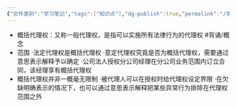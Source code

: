 ```yaml
---
{"文件类别":"学习笔记","tags":["知识点"],"dg-publish":true,"permalink":"/学习笔记/知识点cheese/概括代理权/","dgPassFrontmatter":true}
---
```


- 概括代理权：又称一般代理权，是指可以实施所有法律行为的代理权 #背诵/概念 
- 范围
·法定代理权是概括代理权
·意定代理权究竟是否为概括代理权，需要通过意思表示解释予以确定
·公司法人授权分公司经理在分公司业务范围内订立合同，该经理享有概括代理权
- 概括代理权并非一概毫无限制
·被代理人可以在授权时给代理权设定界限
·在欠缺明确表示的情况下，也可以通过意思表示解释把某些异常行为排除在代理权范围之外